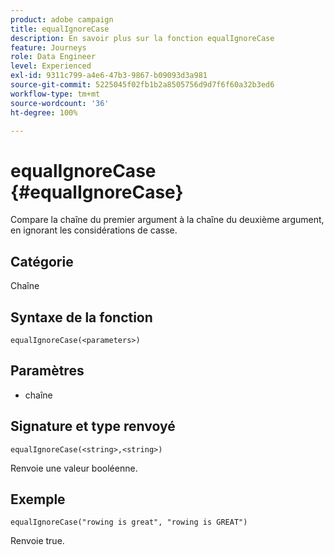```yaml
---
product: adobe campaign
title: equalIgnoreCase
description: En savoir plus sur la fonction equalIgnoreCase
feature: Journeys
role: Data Engineer
level: Experienced
exl-id: 9311c799-a4e6-47b3-9867-b09093d3a981
source-git-commit: 5225045f02fb1b2a8505756d9d7f6f60a32b3ed6
workflow-type: tm+mt
source-wordcount: '36'
ht-degree: 100%

---
```


# equalIgnoreCase {#equalIgnoreCase}

Compare la chaîne du premier argument à la chaîne du deuxième argument, en ignorant les considérations de casse.

## Catégorie

Chaîne

## Syntaxe de la fonction

`equalIgnoreCase(<parameters>)`

## Paramètres

* chaîne

## Signature et type renvoyé

`equalIgnoreCase(<string>,<string>)`

Renvoie une valeur booléenne.

## Exemple

`equalIgnoreCase("rowing is great", "rowing is GREAT")`

Renvoie true.
